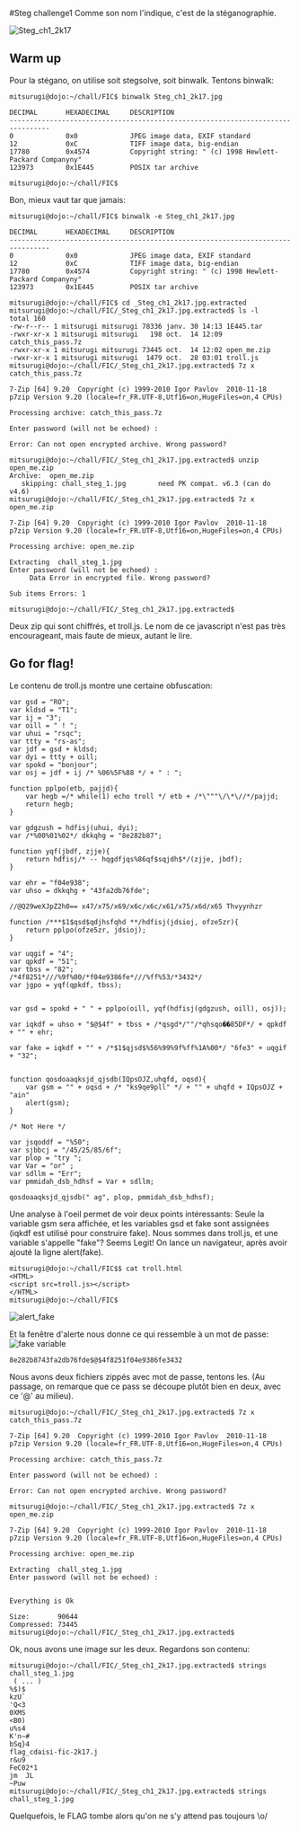 #Steg challenge1
Comme son nom l'indique, c'est de la stéganographie.

![Steg_ch1_2k17](Steg_ch1_2k17.jpg)

## Warm up
Pour la stégano, on utilise soit stegsolve, soit binwalk. Tentons binwalk:
```
mitsurugi@dojo:~/chall/FIC$ binwalk Steg_ch1_2k17.jpg 

DECIMAL       HEXADECIMAL     DESCRIPTION
--------------------------------------------------------------------------------
0             0x0             JPEG image data, EXIF standard
12            0xC             TIFF image data, big-endian
17780         0x4574          Copyright string: " (c) 1998 Hewlett-Packard Companyny"
123973        0x1E445         POSIX tar archive

mitsurugi@dojo:~/chall/FIC$
```

Bon, mieux vaut tar que jamais:
```
mitsurugi@dojo:~/chall/FIC$ binwalk -e Steg_ch1_2k17.jpg 

DECIMAL       HEXADECIMAL     DESCRIPTION
--------------------------------------------------------------------------------
0             0x0             JPEG image data, EXIF standard
12            0xC             TIFF image data, big-endian
17780         0x4574          Copyright string: " (c) 1998 Hewlett-Packard Companyny"
123973        0x1E445         POSIX tar archive

mitsurugi@dojo:~/chall/FIC$ cd _Steg_ch1_2k17.jpg.extracted
mitsurugi@dojo:~/chall/FIC/_Steg_ch1_2k17.jpg.extracted$ ls -l
total 160
-rw-r--r-- 1 mitsurugi mitsurugi 78336 janv. 30 14:13 1E445.tar
-rwxr-xr-x 1 mitsurugi mitsurugi   198 oct.  14 12:09 catch_this_pass.7z
-rwxr-xr-x 1 mitsurugi mitsurugi 73445 oct.  14 12:02 open_me.zip
-rwxr-xr-x 1 mitsurugi mitsurugi  1479 oct.  28 03:01 troll.js
mitsurugi@dojo:~/chall/FIC/_Steg_ch1_2k17.jpg.extracted$ 7z x catch_this_pass.7z 

7-Zip [64] 9.20  Copyright (c) 1999-2010 Igor Pavlov  2010-11-18
p7zip Version 9.20 (locale=fr_FR.UTF-8,Utf16=on,HugeFiles=on,4 CPUs)

Processing archive: catch_this_pass.7z

Enter password (will not be echoed) :

Error: Can not open encrypted archive. Wrong password?

mitsurugi@dojo:~/chall/FIC/_Steg_ch1_2k17.jpg.extracted$ unzip open_me.zip 
Archive:  open_me.zip
   skipping: chall_steg_1.jpg        need PK compat. v6.3 (can do v4.6)
mitsurugi@dojo:~/chall/FIC/_Steg_ch1_2k17.jpg.extracted$ 7z x open_me.zip 

7-Zip [64] 9.20  Copyright (c) 1999-2010 Igor Pavlov  2010-11-18
p7zip Version 9.20 (locale=fr_FR.UTF-8,Utf16=on,HugeFiles=on,4 CPUs)

Processing archive: open_me.zip

Extracting  chall_steg_1.jpg
Enter password (will not be echoed) :
     Data Error in encrypted file. Wrong password?

Sub items Errors: 1

mitsurugi@dojo:~/chall/FIC/_Steg_ch1_2k17.jpg.extracted$

```

Deux zip qui sont chiffrés, et troll.js. Le nom de ce javascript n'est pas très encourageant, mais faute de mieux, autant le lire.

## Go for flag!
Le contenu de troll.js montre une certaine obfuscation:
```
var gsd = "RO";
var kldsd = "T1";
var ij = "3";
var oill = " ! ";
var uhui = "rsqc";
var ttty = "rs-as";
var jdf = gsd + kldsd;
var dyi = ttty + oill;
var spokd = "bonjour";
var osj = jdf + ij /* %06%5F%88 */ + " : ";

function pplpo(etb, pajjd){
	var hegb =/* while(1) echo troll */ etb + /*\"""\/\*\//*/pajjd;
	return hegb;
}

var gdgzush = hdfisj(uhui, dyi);
var /*%00%01%02*/ dkkqhg = "8e282b87";  

function yqf(jbdf, zjje){
	return hdfisj/* -- hqgdfjqs%86qf$sqjdh$*/(zjje, jbdf);
}

var ehr = "f04e938";
var uhso = dkkqhg + "43fa2db76fde";

//@Q29weXJpZ2h0== x47/x75/x69/x6c/x6c/x61/x75/x6d/x65 Thvyynhzr

function /***$1$qsd$qdjhsfqhd **/hdfisj(jdsioj, ofze5zr){
	return pplpo(ofze5zr, jdsioj);
}

var uqgif = "4";
var qpkdf = "51";
var tbss = "82";
/*4f8251*///%9f%00/*f04e9386fe*///%ff%53/*3432*/
var jgpo = yqf(qpkdf, tbss);


var gsd = spokd + " " + pplpo(oill, yqf(hdfisj(gdgzush, oill), osj));

var iqkdf = uhso + "$@$4f" + tbss + /*qsgd*/""/*qhsqo��85DF*/ + qpkdf + "" + ehr;

var fake = iqkdf + "" + /*$1$qjsd$%56%99%9f%ff%1A%00*/ "6fe3" + uqgif + "32";


function qosdoaaqksjd_qjsdb(IQpsOJZ,uhqfd, oqsd){
	var gsm = "" + oqsd + /* "ks9qe9pll" */ + "" + uhqfd + IQpsOJZ + "ain"
	alert(gsm);
}

/* Not Here */

var jsqoddf = "%50";
var sjbbcj = "/45/25/85/6f";
var plop = "try ";
var Var = "or" ;
var sdllm = "Err";
var pmmidah_dsb_hdhsf = Var + sdllm;

qosdoaaqksjd_qjsdb(" ag", plop, pmmidah_dsb_hdhsf);
```

Une analyse à l'oeil permet de voir deux points intéressants: Seule la variable gsm sera affichée, et les variables gsd et fake sont assignées (iqkdf est utilisé pour construire fake). Nous sommes dans troll.js, et une variable s'appelle "fake"? Seems Legit! On lance un navigateur, après avoir ajouté la ligne alert(fake).
```
mitsurugi@dojo:~/chall/FIC$$ cat troll.html 
<HTML>
<script src=troll.js></script>
</HTML>
mitsurugi@dojo:~/chall/FIC$
```
![alert_fake](alert_fake.png)

Et la fenêtre d'alerte nous donne ce qui ressemble à un mot de passe:
![fake variable](fake.png)

```
8e282b8743fa2db76fde$@$4f8251f04e9386fe3432
```
Nous avons deux fichiers zippés avec mot de passe, tentons les. (Au passage, on remarque que ce pass se découpe plutôt bien en deux, avec ce '$@$' au milieu).

```
mitsurugi@dojo:~/chall/FIC/_Steg_ch1_2k17.jpg.extracted$ 7z x catch_this_pass.7z

7-Zip [64] 9.20  Copyright (c) 1999-2010 Igor Pavlov  2010-11-18
p7zip Version 9.20 (locale=fr_FR.UTF-8,Utf16=on,HugeFiles=on,4 CPUs)

Processing archive: catch_this_pass.7z

Enter password (will not be echoed) :

Error: Can not open encrypted archive. Wrong password?

mitsurugi@dojo:~/chall/FIC/_Steg_ch1_2k17.jpg.extracted$ 7z x open_me.zip 

7-Zip [64] 9.20  Copyright (c) 1999-2010 Igor Pavlov  2010-11-18
p7zip Version 9.20 (locale=fr_FR.UTF-8,Utf16=on,HugeFiles=on,4 CPUs)

Processing archive: open_me.zip

Extracting  chall_steg_1.jpg
Enter password (will not be echoed) :


Everything is Ok

Size:       90644
Compressed: 73445
mitsurugi@dojo:~/chall/FIC/_Steg_ch1_2k17.jpg.extracted$
```

Ok, nous avons une image sur les deux. Regardons son contenu:

```
mitsurugi@dojo:~/chall/FIC/_Steg_ch1_2k17.jpg.extracted$ strings chall_steg_1.jpg 
 ( ... )
%$)$
kzU`
'Q<3
0XMS
<B0)	
u%s4
K'n~#
bSq}4
flag_cdaisi-fic-2k17.j
r&u9
FeC02*1
jm	JL
~Puw
mitsurugi@dojo:~/chall/FIC/_Steg_ch1_2k17.jpg.extracted$ strings chall_steg_1.jpg 
```

Quelquefois, le FLAG tombe alors qu'on ne s'y attend pas toujours \o/
